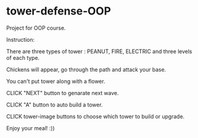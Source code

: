 # tower-defense-OOP
Project for OOP course.

Instruction:

  There are three types of tower : PEANUT, FIRE, ELECTRIC and three levels of each type.
  
  Chickens will appear, go through the path and attack your base.
  
  You can't put tower along with a flower.
  
  CLICK "NEXT" button to genarate next wave.
  
  CLICK "A" button to auto build a tower.
  
  CLICK tower-image buttons to choose which tower to build or upgrade.
  
 Enjoy your meal! :))

